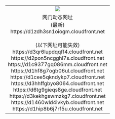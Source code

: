 ﻿<table>
  <tr></tr>
  <tr><td colspan=2 align=center><img src="https://d1zdh3sn1oiogm.cloudfront.net/Up/oGate.jpg" /></td></tr>
  <tr><td colspan=2 align=center>网门动态网址<br/>(最新)
<br>https://d1zdh3sn1oiogm.cloudfront.net
<br/><br/>(以下网址可能失效)
<br>https://d3qr6lupdqqff4.cloudfront.net
<br>https://d2pon5ncgghl7s.cloudfront.net
<br>https://d1c9377gq086mm.cloudfront.net
<br>https://d1hf8g7ogb06ul.cloudfront.net
<br>https://d1cee5qkndykp7.cloudfront.net
<br>https://d3hhffgbyo8064.cloudfront.net
<br>https://d6tg9gieqs8ge.cloudfront.net
<br>https://d3kekhgswmzkg7.cloudfront.net
<br>https://d1460wld4ivkyb.cloudfront.net
<br>https://d1hip8b6j7rf5u.cloudfront.net
    </td>
  </tr>
</table>
